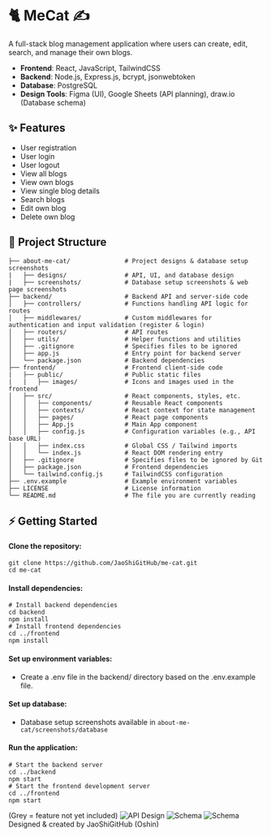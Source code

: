 # 🐈 MeCat ✍️

A full-stack blog management application where users can create, edit, search, and manage their own blogs.

- **Frontend**: React, JavaScript, TailwindCSS
- **Backend**: Node.js, Express.js, bcrypt, jsonwebtoken
- **Database**: PostgreSQL
- **Design Tools**: Figma (UI), Google Sheets (API planning), draw.io (Database schema)

## ✨ Features

- User registration
- User login
- User logout
- View all blogs
- View own blogs
- View single blog details
- Search blogs
- Edit own blog
- Delete own blog

## 📂 Project Structure

```
├── about-me-cat/               # Project designs & database setup screenshots
|   ├── designs/                # API, UI, and database design
|   ├── screenshots/            # Database setup screenshots & web page screenshots
├── backend/                    # Backend API and server-side code
│   ├── controllers/            # Functions handling API logic for routes
│   ├── middlewares/            # Custom middlewares for authentication and input validation (register & login)
│   ├── routers/                # API routes
│   ├── utils/                  # Helper functions and utilities
│   ├── .gitignore              # Specifies files to be ignored
│   ├── app.js                  # Entry point for backend server
│   └── package.json            # Backend dependencies
├── frontend/                   # Frontend client-side code
|   ├── public/                 # Public static files
|   |   ├── images/             # Icons and images used in the frontend
│   ├── src/                    # React components, styles, etc.
│   │   ├── components/         # Reusable React components
│   │   ├── contexts/           # React context for state management
│   │   ├── pages/              # React page components
│   │   ├── App.js              # Main App component
│   │   ├── config.js           # Configuration variables (e.g., API base URL)
│   │   ├── index.css           # Global CSS / Tailwind imports
│   │   └── index.js            # React DOM rendering entry
│   ├── .gitignore              # Specifies files to be ignored by Git
│   ├── package.json            # Frontend dependencies
│   └── tailwind.config.js      # TailwindCSS configuration
├── .env.example                # Example environment variables
├── LICENSE                     # License information
└── README.md                   # The file you are currently reading
```

## ⚡️ Getting Started

#### Clone the repository:

```
git clone https://github.com/JaoShiGitHub/me-cat.git
cd me-cat
```

#### Install dependencies:

```
# Install backend dependencies
cd backend
npm install
# Install frontend dependencies
cd ../frontend
npm install
```

#### Set up environment variables:

- Create a .env file in the backend/ directory based on the .env.example file.

#### Set up database:

- Database setup screenshots available in `about-me-cat/screenshots/database`

#### Run the application:

```
# Start the backend server
cd ../backend
npm start
# Start the frontend development server
cd ../frontend
npm start
```

(Grey = feature not yet included)
![API Design](https://github.com/JaoShiGitHub/me-cat/blob/main/about-me-cat/designs/api-design.png?raw=true)
![Schema](https://github.com/JaoShiGitHub/me-cat/blob/main/about-me-cat/designs/schema.png?raw=true)
![Schema](https://github.com/JaoShiGitHub/me-cat/blob/main/about-me-cat/designs/me-cat.png?raw=true)
Designed & created by JaoShiGitHub (Oshin)
